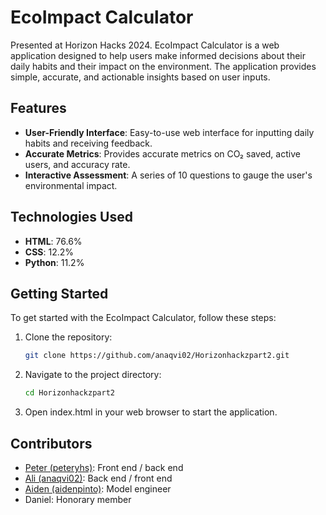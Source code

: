# EcoImpact Calculator

Presented at Horizon Hacks 2024. EcoImpact Calculator is a web application designed to help users make informed decisions about their daily habits and their impact on the environment. The application provides simple, accurate, and actionable insights based on user inputs.

## Features

- **User-Friendly Interface**: Easy-to-use web interface for inputting daily habits and receiving feedback.
- **Accurate Metrics**: Provides accurate metrics on CO₂ saved, active users, and accuracy rate.
- **Interactive Assessment**: A series of 10 questions to gauge the user's environmental impact.

## Technologies Used

- **HTML**: 76.6%
- **CSS**: 12.2%
- **Python**: 11.2%

## Getting Started

To get started with the EcoImpact Calculator, follow these steps:

1. Clone the repository:
   ```bash
   git clone https://github.com/anaqvi02/Horizonhackzpart2.git
   ```
2. Navigate to the project directory:
   ```bash
   cd Horizonhackzpart2
   ```
3. Open index.html in your web browser to start the application.

## Contributors

- [Peter (peteryhs)](https://github.com/peteryhs): Front end / back end
- [Ali (anaqvi02)](https://github.com/anaqvi02): Back end / front end
- [Aiden (aidenpinto)](https://github.com/aidenpinto): Model engineer
- Daniel: Honorary member
  
